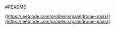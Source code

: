#README

[https://leetcode.com/problems/palindrome-pairs/](https://leetcode.com/problems/palindrome-pairs/)
